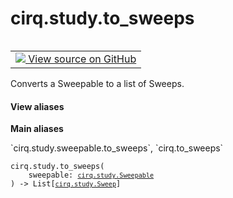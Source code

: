 <div itemscope itemtype="http://developers.google.com/ReferenceObject">
<meta itemprop="name" content="cirq.study.to_sweeps" />
<meta itemprop="path" content="Stable" />
</div>

# cirq.study.to_sweeps

<!-- Insert buttons and diff -->

<table class="tfo-notebook-buttons tfo-api" align="left">

<td>
  <a target="_blank" href="https://github.com/quantumlib/cirq/tree/master/cirq/study/sweepable.py">
    <img src="https://www.tensorflow.org/images/GitHub-Mark-32px.png" />
    View source on GitHub
  </a>
</td>
</table>



Converts a Sweepable to a list of Sweeps.

<section class="expandable">
  <h4 class="showalways">View aliases</h4>
  <p>
<b>Main aliases</b>
<p>`cirq.study.sweepable.to_sweeps`, `cirq.to_sweeps`</p>
</p>
</section>

<pre class="devsite-click-to-copy prettyprint lang-py tfo-signature-link">
<code>cirq.study.to_sweeps(
    sweepable: <a href="../../cirq/study/Sweepable.md"><code>cirq.study.Sweepable</code></a>
) -> List[<a href="../../cirq/study/Sweep.md"><code>cirq.study.Sweep</code></a>]
</code></pre>



<!-- Placeholder for "Used in" -->
